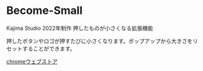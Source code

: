 # Become-Small
Kajima Studio 2022年制作 押したものが小さくなる拡張機能  
  
押したボタンやロゴが押すたびに小さくなります。ポップアップから大きさをリセットすることができます。  
    
[chromeウェブストア](https://chrome.google.com/webstore/detail/%E6%8A%BC%E3%81%97%E3%81%9F%E3%82%82%E3%81%AE%E3%81%8C%E5%B0%8F%E3%81%95%E3%81%8F%E3%81%AA%E3%82%8B%E6%8B%A1%E5%BC%B5%E6%A9%9F%E8%83%BD/ghabmdkfoakcbofjoiomigmbldedlieh?hl=ja)
